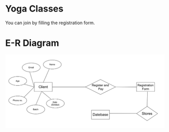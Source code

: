 # Yoga Classes
You can join by filling the registration form.

# E-R Diagram
<img src="./assets/E-Rdiagram.jpg" alt="E-R Diagram">